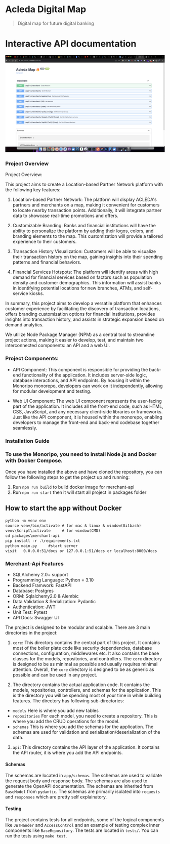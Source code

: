 # Acleda Digital Map
> Digital map for future digital banking


# **Interactive API documentation**


![img_3.png](docs/static/ApiEndPoint.png)


### Project Overview

Project Overview:

This project aims to create a Location-based Partner Network platform with the following key features:

1. Location-based Partner Network: The platform will display ACLEDA's partners and merchants on a map, making it convenient for customers to locate nearby transaction points. Additionally, it will integrate partner data to showcase real-time promotions and offers.

2. Customizable Branding: Banks and financial institutions will have the ability to personalize the platform by adding their logos, colors, and branding elements to the map. This customization will provide a tailored experience to their customers.

3. Transaction History Visualization: Customers will be able to visualize their transaction history on the map, gaining insights into their spending patterns and financial behaviors.

4. Financial Services Hotspots: The platform will identify areas with high demand for financial services based on factors such as population density and customer demographics. This information will assist banks in identifying potential locations for new branches, ATMs, and self-service kiosks.

In summary, this project aims to develop a versatile platform that enhances customer experience by facilitating the discovery of transaction locations, offers branding customization options for financial institutions, provides insights into transaction history, and assists in strategic expansion based on demand analytics.

We utilize Node Package Manager (NPM) as a central tool to streamline project actions, making it easier to develop, test, and maintain two interconnected components: an API and a web UI.

### Project Components:

- API Component: This component is responsible for providing the back-end functionality of the application. It includes server-side logic, database interactions, and API endpoints. By housing it within the Monoripo monorepo, developers can work on it independently, allowing for modular development and testing.

- Web UI Component: The web UI component represents the user-facing part of the application. It includes all the front-end code, such as HTML, CSS, JavaScript, and any necessary client-side libraries or frameworks. Just like the API component, it is housed within the monorepo, enabling developers to manage the front-end and back-end codebase together seamlessly.

### Installation Guide
### To use the Monoripo, you need to install Node.js and Docker with Docker Compose.
Once you have installed the above and have cloned the repository, you can follow the following steps to get the project up and running:
1. Run `npm run build` to build docker image for merchant-api
2. Run `npm run start` then it will start all project in packages folder 

## How to start the app without Docker 
```
python -m venv env
source venv/bin/activate # for mac & linux & window(Gitbash)
venv\Script\activate     # for window(CMD)
cd packages\merchant-api
pip install -r .\requirements.txt
python main.py     #start server
visit   0.0.0.0:51/docs or 127.0.0.1:51/docs or localhost:8000/docs
```

### Merchant-Api Features


* SQLAlchemy 2.0+ support
* Programming Language: Python = 3.10
* Backend Framwork: FastAPI
* Database: Postgres
* ORM: Sqlalchemy2.0 & Alembic
* Data Validation & Serialization: Pydantic
* Authentication: JWT
* Unit Test: Pytest
* API Docs: Swagger UI

The project is designed to be modular and scalable. There are 3 main directories in the project:

1. `core`: This directory contains the central part of this project. It contains most of the boiler plate code like security dependencies, database connections, configuration, middlewares etc. It also contains the base classes for the models, repositories, and controllers. The `core` directory is designed to be as minimal as possible and usually requires minimal attention. Overall, the `core` directory is designed to be as generic as possible and can be used in any project. 

2.  The directory contains the actual application code. It contains the models, repositories, controllers, and schemas for the application. This is the directory you will be spending most of your time in while building features. The directory has following sub-directories:

   - `models` Here is where you add new tables
   - `repositories` For each model, you need to create a repository. This is where you add the CRUD operations for the model.
   - `schemas` This is where you add the schemas for the application. The schemas are used for validation and serialization/deserialization of the data.

3. `api`: This directory contains the API layer of the application. It contains the API router, it is where you add the API endpoints.



#### Schemas

The schemas are located in `app/schemas`. The schemas are used to validate the request body and response body. The schemas are also used to generate the OpenAPI documentation. The schemas are inherited from `BaseModel` from `pydantic`. The schemas are primarily isolated into `requests` and `responses` which are pretty self explainatory.


#### Testing

The project contains tests for all endpoints, some of the logical components like `JWTHander` and `AccessControl` and an example of testing complex inner components like `BaseRepository`. The tests are located in `tests/`. You can run the tests using `make test`.

